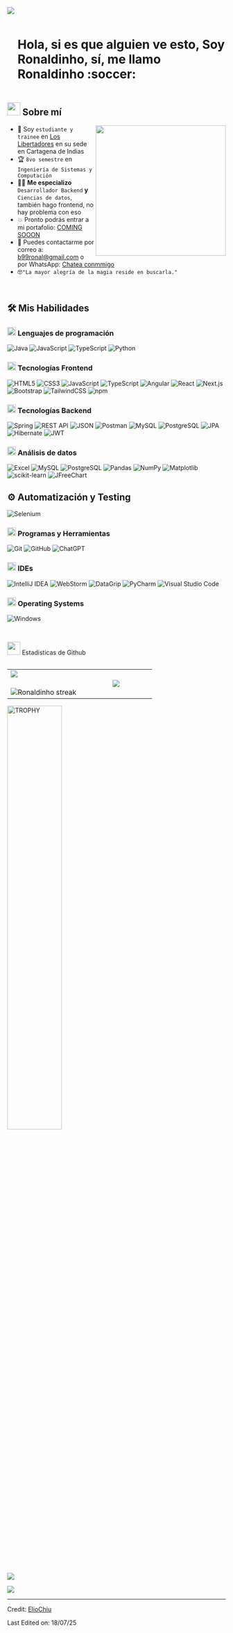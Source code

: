 <!--horizontal divider(gradiant)-->
<img src="https://user-images.githubusercontent.com/73097560/115834477-dbab4500-a447-11eb-908a-139a6edaec5c.gif">

<!--h1 without bottom border-->

<div id="user-content-toc">
  <ul align="left">
    <summary><h1 style="display: inline-block">Hola, si es que alguien ve esto, Soy Ronaldinho, sí, me llamo Ronaldinho :soccer:</h1></summary>
  </ul>
</div>


<!--About Me-->

## <picture><img src = "https://github.com/7oSkaaa/7oSkaaa/blob/main/Images/about_me.gif?raw=true" width = 30px></picture> Sobre mí

<picture> <img align="right" src="https://media.giphy.com/media/SWoSkN6DxTszqIKEqv/giphy.gif" width = 300px></picture>

- :school: Soy `estudiante y trainee` en [Los Libertadores](https://www.ulibertadores.edu.co/) en su sede en Cartagena de Indias
- :trophy: `8vo semestre` en `Ingeniería de Sistemas y Computación`
- :technologist: **Me especializo** `Desarrollador Backend` **y** `Ciencias de datos`, también hago frontend, no hay problema con eso
- :boom: Pronto podrás entrar a mi portafolio: [COMING SOOON]()
- :email: Puedes contactarme por correo a: [b99ronal@gmail.com](mailto:b99ronal@gmail.com) o por WhatsApp: [Chatea conmmigo](https://wa.me/573246537538)
- :nerd_face:`"La mayor alegría de la magia reside en buscarla."`

<br>

## 🛠️ Mis Habilidades

### <picture> <img src = "https://github.com/7oSkaaa/7oSkaaa/blob/main/Images/Programming_Languages.gif?raw=true" width = 20px>  </picture> Lenguajes de programación

![Java](https://img.shields.io/badge/Java-007396?style=flat-square&logo=OpenJDK&logoColor=white)
![JavaScript](https://img.shields.io/badge/JavaScript-F7DF1E?style=flat-square&logo=JavaScript&logoColor=black)
![TypeScript](https://img.shields.io/badge/TypeScript-3178C6?style=flat-square&logo=TypeScript&logoColor=white)
![Python](https://img.shields.io/badge/Python-3776AB?style=flat-square&logo=Python&logoColor=white)

### <picture> <img src = "https://github.com/7oSkaaa/7oSkaaa/blob/main/Images/Front_End.gif?raw=true" width = 20px>  </picture> Tecnologías Frontend 

![HTML5](https://img.shields.io/badge/HTML5-E34F26?style=flat-square&logo=HTML5&logoColor=white)
![CSS3](https://img.shields.io/badge/CSS3-1572B6?style=flat-square&logo=CSS3&logoColor=white)
![JavaScript](https://img.shields.io/badge/JavaScript-F7DF1E?style=flat-square&logo=JavaScript&logoColor=black)
![TypeScript](https://img.shields.io/badge/TypeScript-3178C6?style=flat-square&logo=TypeScript&logoColor=white)
![Angular](https://img.shields.io/badge/Angular-DD0031?style=flat-square&logo=Angular&logoColor=white)
![React](https://img.shields.io/badge/React-20232A?style=flat-square&logo=React&logoColor=61DAFB)
![Next.js](https://img.shields.io/badge/Next.js-000000?style=flat-square&logo=Next.js&logoColor=white)
![Bootstrap](https://img.shields.io/badge/Bootstrap-7952B3?style=flat-square&logo=Bootstrap&logoColor=white)
![TailwindCSS](https://img.shields.io/badge/TailwindCSS-06B6D4?style=flat-square&logo=TailwindCSS&logoColor=white)
![npm](https://img.shields.io/badge/npm-CB3837?style=flat-square&logo=npm&logoColor=white)


### <picture><img src="https://github.com/7oSkaaa/7oSkaaa/blob/main/Images/CP_PS.gif?raw=true" width="20px"></picture> Tecnologías Backend

![Spring](https://img.shields.io/badge/Spring-6DB33F?style=flat-square&logo=Spring&logoColor=white)
![REST API](https://img.shields.io/badge/REST%20API-009688?style=flat-square&logo=api&logoColor=white)
![JSON](https://img.shields.io/badge/JSON-5E5C5C?style=flat-square&logo=JSON&logoColor=white)
![Postman](https://img.shields.io/badge/Postman-FF6C37?style=flat-square&logo=Postman&logoColor=white)
![MySQL](https://img.shields.io/badge/MySQL-4479A1?style=flat-square&logo=MySQL&logoColor=white)
![PostgreSQL](https://img.shields.io/badge/PostgreSQL-4169E1?style=flat-square&logo=PostgreSQL&logoColor=white)
![JPA](https://img.shields.io/badge/JPA-6C3483?style=flat-square&logo=Java&logoColor=white)
![Hibernate](https://img.shields.io/badge/Hibernate-59666C?style=flat-square&logo=Hibernate&logoColor=white)
![JWT](https://img.shields.io/badge/JWT-000000?style=flat-square&logo=JSON%20Web%20Tokens&logoColor=white)

### <picture> <img src = "https://github.com/7oSkaaa/7oSkaaa/blob/main/Images/Statistics.gif?raw=true" width = 20px>  </picture> Análisis de datos

![Excel](https://img.shields.io/badge/Excel-217346?style=flat-square&logo=Microsoft%20Excel&logoColor=white)
![MySQL](https://img.shields.io/badge/MySQL-4479A1?style=flat-square&logo=MySQL&logoColor=white)
![PostgreSQL](https://img.shields.io/badge/PostgreSQL-4169E1?style=flat-square&logo=PostgreSQL&logoColor=white)
![Pandas](https://img.shields.io/badge/Pandas-150458?style=flat-square&logo=Pandas&logoColor=white)
![NumPy](https://img.shields.io/badge/NumPy-013243?style=flat-square&logo=NumPy&logoColor=white)
![Matplotlib](https://img.shields.io/badge/Matplotlib-11557C?style=flat-square&logo=Matplotlib&logoColor=white)
![scikit-learn](https://img.shields.io/badge/scikit--learn-F7931E?style=flat-square&logo=scikit-learn&logoColor=white)
![JFreeChart](https://img.shields.io/badge/JFreeChart-0096C7?style=flat-square&logo=Java&logoColor=white)

## ⚙️ Automatización y Testing

![Selenium](https://img.shields.io/badge/Selenium-43B02A?style=flat-square&logo=Selenium&logoColor=white)

### <picture> <img src = "https://github.com/7oSkaaa/7oSkaaa/blob/main/Images/Software_Tools.gif?raw=true" width = 20px>  </picture> Programas y Herramientas

![Git](https://img.shields.io/badge/Git-F05032?style=flat-square&logo=Git&logoColor=white)
![GitHub](https://img.shields.io/badge/GitHub-181717?style=flat-square&logo=GitHub&logoColor=white)
![ChatGPT](https://img.shields.io/badge/ChatGPT-10A37F?style=flat-square&logo=openai&logoColor=white)

### <picture> <img src = "https://github.com/7oSkaaa/7oSkaaa/blob/main/Images/IDEs.gif?raw=true" width = 20px>  </picture> IDEs

![IntelliJ IDEA](https://img.shields.io/badge/IntelliJ%20IDEA-000000?style=flat-square&logo=IntelliJ%20IDEA&logoColor=white)
![WebStorm](https://img.shields.io/badge/WebStorm-000000?style=flat-square&logo=WebStorm&logoColor=white)
![DataGrip](https://img.shields.io/badge/DataGrip-000000?style=flat-square&logo=DataGrip&logoColor=white)
![PyCharm](https://img.shields.io/badge/PyCharm-000000?style=flat-square&logo=PyCharm&logoColor=white)
![Visual Studio Code](https://img.shields.io/badge/VS%20Code-007ACC?style=flat-square&logo=Visual%20Studio%20Code&logoColor=white)

### <picture> <img src = "https://github.com/7oSkaaa/7oSkaaa/blob/main/Images/OS.gif?raw=true" width = 20px>  </picture> Operating Systems

![Windows](https://img.shields.io/badge/Windows-0078D6?style=flat-square&logo=Windows&logoColor=white)

<br>

<picture> <img src="https://github.com/7oSkaaa/7oSkaaa/blob/main/Images/Statistics.gif?raw=true" width="30px"> </picture> Estadisticas de Github
<!--- stats & Trophy (start) -->

<p align="left">

<table align="left"> <tr border="none"> <td width="50%" align="center"> <img align="left" src="https://github-readme-stats.vercel.app/api?username=Ronaldinho-OrtegaRuiz&theme=dark&show_icons=true&count_private=true" /> <br><br> <img title="🔥 Get streak stats for your profile at git.io/streak-stats" alt="Ronaldinho streak" src="https://github-readme-streak-stats.herokuapp.com/?user=Ronaldinho-OrtegaRuiz&theme=dark&hide_border=false" /> </td>

<td width="50%" align="center"> <img align="center" src="https://github-readme-stats.vercel.app/api/top-langs/?username=Ronaldinho-OrtegaRuiz&theme=dark&hide_border=false&no-bg=true&no-frame=true&langs_count=7" /> </td> </tr> </table>

<!--- stats (end) -->

<!--- trophy (start) -->

<div align="left">
  <a href="https://github.com/ryo-ma/github-profile-trophy" title="Go to Source">
    <img align="center" width="50%" src="https://github-profile-trophy.vercel.app/?username=Ronaldinho-OrtegaRuiz&theme=radical&row=1&column=3&margin-h=15&margin-w=5&no-bg=true" alt="TROPHY" />
  </a>
</div>


<!--- trophy (end) -->

</p> <br>

<!--- Profile visit count ---> <div align="center"> </div>


[![](https://visitcount.itsvg.in/api?id=ElioChiu&label=Profile%20Views&color=1&pretty=false)](https://visitcount.itsvg.in)

</div>

<!--horizontal divider(gradiant)-->
<img src="https://user-images.githubusercontent.com/73097560/115834477-dbab4500-a447-11eb-908a-139a6edaec5c.gif">

-----------

Credit: [ElioChiu](https://github.com/ElioChiu)

Last Edited on: 18/07/25
